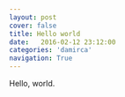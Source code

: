 ```yaml
---
layout: post
cover: false
title: Hello world
date:   2016-02-12 23:12:00
categories: 'damirca'
navigation: True
---
```


Hello, world.
